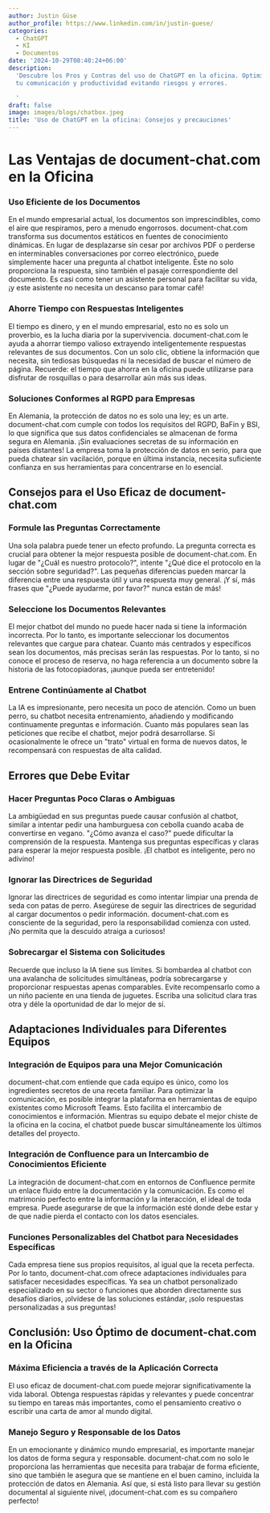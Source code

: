 ```yaml
---
author: Justin Güse
author_profile: https://www.linkedin.com/in/justin-guese/
categories:
  - ChatGPT
  - KI
  - Documentos
date: '2024-10-29T08:40:24+06:00'
description:
  'Descubre los Pros y Contras del uso de ChatGPT en la oficina. Optimiza
  tu comunicación y productividad evitando riesgos y errores.

  '
draft: false
image: images/blogs/chatbox.jpeg
title: 'Uso de ChatGPT en la oficina: Consejos y precauciones'
---
```


# Las Ventajas de document-chat.com en la Oficina

### Uso Eficiente de los Documentos

En el mundo empresarial actual, los documentos son imprescindibles, como el aire que respiramos, pero a menudo engorrosos. document-chat.com transforma sus documentos estáticos en fuentes de conocimiento dinámicas. En lugar de desplazarse sin cesar por archivos PDF o perderse en interminables conversaciones por correo electrónico, puede simplemente hacer una pregunta al chatbot inteligente. Éste no solo proporciona la respuesta, sino también el pasaje correspondiente del documento. Es casi como tener un asistente personal para facilitar su vida, ¡y este asistente no necesita un descanso para tomar café!

### Ahorre Tiempo con Respuestas Inteligentes

El tiempo es dinero, y en el mundo empresarial, esto no es solo un proverbio, es la lucha diaria por la supervivencia. document-chat.com le ayuda a ahorrar tiempo valioso extrayendo inteligentemente respuestas relevantes de sus documentos. Con un solo clic, obtiene la información que necesita, sin tediosas búsquedas ni la necesidad de buscar el número de página. Recuerde: el tiempo que ahorra en la oficina puede utilizarse para disfrutar de rosquillas o para desarrollar aún más sus ideas.

### Soluciones Conformes al RGPD para Empresas

En Alemania, la protección de datos no es solo una ley; es un arte. document-chat.com cumple con todos los requisitos del RGPD, BaFin y BSI, lo que significa que sus datos confidenciales se almacenan de forma segura en Alemania. ¡Sin evaluaciones secretas de su información en países distantes! La empresa toma la protección de datos en serio, para que pueda chatear sin vacilación, porque en última instancia, necesita suficiente confianza en sus herramientas para concentrarse en lo esencial.

## Consejos para el Uso Eficaz de document-chat.com

### Formule las Preguntas Correctamente

Una sola palabra puede tener un efecto profundo. La pregunta correcta es crucial para obtener la mejor respuesta posible de document-chat.com. En lugar de "¿Cuál es nuestro protocolo?", intente "¿Qué dice el protocolo en la sección sobre seguridad?". Las pequeñas diferencias pueden marcar la diferencia entre una respuesta útil y una respuesta muy general. ¡Y sí, más frases que "¿Puede ayudarme, por favor?" nunca están de más!

### Seleccione los Documentos Relevantes

El mejor chatbot del mundo no puede hacer nada si tiene la información incorrecta. Por lo tanto, es importante seleccionar los documentos relevantes que cargue para chatear. Cuanto más centrados y específicos sean los documentos, más precisas serán las respuestas. Por lo tanto, si no conoce el proceso de reserva, no haga referencia a un documento sobre la historia de las fotocopiadoras, ¡aunque pueda ser entretenido!

### Entrene Continúamente al Chatbot

La IA es impresionante, pero necesita un poco de atención. Como un buen perro, su chatbot necesita entrenamiento, añadiendo y modificando continuamente preguntas e información. Cuanto más populares sean las peticiones que recibe el chatbot, mejor podrá desarrollarse. Si ocasionalmente le ofrece un "trato" virtual en forma de nuevos datos, le recompensará con respuestas de alta calidad.

## Errores que Debe Evitar

### Hacer Preguntas Poco Claras o Ambiguas

La ambigüedad en sus preguntas puede causar confusión al chatbot, similar a intentar pedir una hamburguesa con cebolla cuando acaba de convertirse en vegano. "¿Cómo avanza el caso?" puede dificultar la comprensión de la respuesta. Mantenga sus preguntas específicas y claras para esperar la mejor respuesta posible. ¡El chatbot es inteligente, pero no adivino!

### Ignorar las Directrices de Seguridad

Ignorar las directrices de seguridad es como intentar limpiar una prenda de seda con patas de perro. Asegúrese de seguir las directrices de seguridad al cargar documentos o pedir información. document-chat.com es consciente de la seguridad, pero la responsabilidad comienza con usted. ¡No permita que la descuido atraiga a curiosos!

### Sobrecargar el Sistema con Solicitudes

Recuerde que incluso la IA tiene sus límites. Si bombardea al chatbot con una avalancha de solicitudes simultáneas, podría sobrecargarse y proporcionar respuestas apenas comparables. Evite recompensarlo como a un niño paciente en una tienda de juguetes. Escriba una solicitud clara tras otra y déle la oportunidad de dar lo mejor de sí.

## Adaptaciones Individuales para Diferentes Equipos

### Integración de Equipos para una Mejor Comunicación

document-chat.com entiende que cada equipo es único, como los ingredientes secretos de una receta familiar. Para optimizar la comunicación, es posible integrar la plataforma en herramientas de equipo existentes como Microsoft Teams. Esto facilita el intercambio de conocimientos e información. Mientras su equipo debate el mejor chiste de la oficina en la cocina, el chatbot puede buscar simultáneamente los últimos detalles del proyecto.

### Integración de Confluence para un Intercambio de Conocimientos Eficiente

La integración de document-chat.com en entornos de Confluence permite un enlace fluido entre la documentación y la comunicación. Es como el matrimonio perfecto entre la información y la interacción, el ideal de toda empresa. Puede asegurarse de que la información esté donde debe estar y de que nadie pierda el contacto con los datos esenciales.

### Funciones Personalizables del Chatbot para Necesidades Específicas

Cada empresa tiene sus propios requisitos, al igual que la receta perfecta. Por lo tanto, document-chat.com ofrece adaptaciones individuales para satisfacer necesidades específicas. Ya sea un chatbot personalizado especializado en su sector o funciones que aborden directamente sus desafíos diarios, ¡olvídese de las soluciones estándar, ¡solo respuestas personalizadas a sus preguntas!

## Conclusión: Uso Óptimo de document-chat.com en la Oficina

### Máxima Eficiencia a través de la Aplicación Correcta

El uso eficaz de document-chat.com puede mejorar significativamente la vida laboral. Obtenga respuestas rápidas y relevantes y puede concentrar su tiempo en tareas más importantes, como el pensamiento creativo o escribir una carta de amor al mundo digital.

### Manejo Seguro y Responsable de los Datos

En un emocionante y dinámico mundo empresarial, es importante manejar los datos de forma segura y responsable. document-chat.com no solo le proporciona las herramientas que necesita para trabajar de forma eficiente, sino que también le asegura que se mantiene en el buen camino, incluida la protección de datos en Alemania. Así que, si está listo para llevar su gestión documental al siguiente nivel, ¡document-chat.com es su compañero perfecto!
